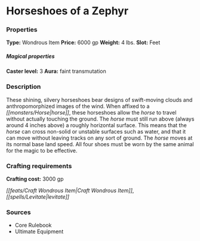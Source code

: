 ﻿---
Title: "Horseshoes of a Zephyr"
Type: "Wondrous Item"
Price: "6000 gp"
Weight: "4 lbs."
Slot: "Feet"
Caster level: "3"
Aura: "faint transmutation"
Description: |
  "These shining, silvery horseshoes bear designs of swift-moving clouds and anthropomorphized images of the wind. When affixed to a horse, these horseshoes allow the horse to travel without actually touching the ground. The horse must still run above (always around 4 inches above) a roughly horizontal surface. This means that the horse can cross non-solid or unstable surfaces such as water, and that it can move without leaving tracks on any sort of ground. The horse moves at its normal base land speed. All four shoes must be worn by the same animal for the magic to be effective."
Crafting cost: "3000 gp"
Sources: "['Core Rulebook', 'Ultimate Equipment']"
---

# Horseshoes of a Zephyr

### Properties

**Type:** Wondrous Item **Price:** 6000 gp **Weight:** 4 lbs. **Slot:** Feet

##### Magical properties

**Caster level:** 3 **Aura:** faint transmutation

### Description

These shining, silvery horseshoes bear designs of swift-moving clouds and anthropomorphized images of the wind. When affixed to a _[[monsters/Horse|horse]]_, these horseshoes allow the _horse_ to travel without actually touching the ground. The _horse_ must still run above (always around 4 inches above) a roughly horizontal surface. This means that the _horse_ can cross non-solid or unstable surfaces such as water, and that it can move without leaving tracks on any sort of ground. The _horse_ moves at its normal base land speed. All four shoes must be worn by the same animal for the magic to be effective.

### Crafting requirements

**Crafting cost:** 3000 gp

_[[feats/Craft Wondrous Item|Craft Wondrous Item]]_, _[[spells/Levitate|levitate]]_

### Sources

* Core Rulebook
* Ultimate Equipment